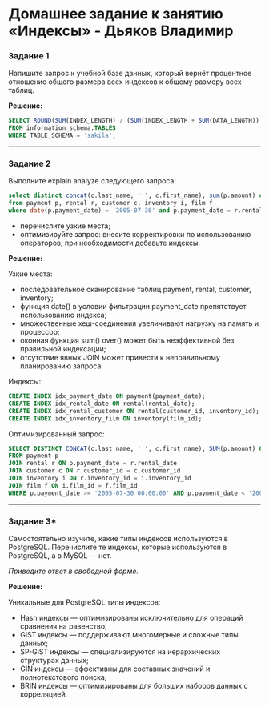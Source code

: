 # Домашнее задание к занятию «Индексы» - Дьяков Владимир

### Задание 1

Напишите запрос к учебной базе данных, который вернёт процентное отношение общего размера всех индексов к общему размеру всех таблиц.

**Решение:**

```sql
SELECT ROUND(SUM(INDEX_LENGTH) / (SUM(INDEX_LENGTH + SUM(DATA_LENGTH)) * 100, 2) AS proc_index_data
FROM information_schema.TABLES
WHERE TABLE_SCHEMA = 'sakila';
```

---

### Задание 2

Выполните explain analyze следующего запроса:
```sql
select distinct concat(c.last_name, ' ', c.first_name), sum(p.amount) over (partition by c.customer_id, f.title)
from payment p, rental r, customer c, inventory i, film f
where date(p.payment_date) = '2005-07-30' and p.payment_date = r.rental_date and r.customer_id = c.customer_id and i.inventory_id = r.inventory_id
```
- перечислите узкие места;
- оптимизируйте запрос: внесите корректировки по использованию операторов, при необходимости добавьте индексы.

**Решение:**

Узкие места:

- последовательное сканирование таблиц payment, rental, customer, inventory;
- функция date() в условии фильтрации payment_date препятствует использованию индекса;
- множественные хеш-соединения увеличивают нагрузку на память и процессор;
- оконная функция sum() over() может быть неэффективной без правильной индексации;
- отсутствие явных JOIN может привести к неправильному планированию запроса.

Индексы:


```sql
CREATE INDEX idx_payment_date ON payment(payment_date);
CREATE INDEX idx_rental_date ON rental(rental_date);
CREATE INDEX idx_rental_customer ON rental(customer_id, inventory_id);
CREATE INDEX idx_inventory_film ON inventory(film_id);
```

Оптимизированный запрос:

```sql
SELECT DISTINCT CONCAT(c.last_name, ' ', c.first_name), SUM(p.amount) OVER (PARTITION BY c.customer_id, f.title)
FROM payment p
JOIN rental r ON p.payment_date = r.rental_date
JOIN customer c ON r.customer_id = c.customer_id
JOIN inventory i ON r.inventory_id = i.inventory_id
JOIN film f ON i.film_id = f.film_id
WHERE p.payment_date >= '2005-07-30 00:00:00' AND p.payment_date < '2005-07-31 00:00:00';
```

---

### Задание 3*

Самостоятельно изучите, какие типы индексов используются в PostgreSQL. Перечислите те индексы, которые используются в PostgreSQL, а в MySQL — нет.

*Приведите ответ в свободной форме.*

**Решение:**

Уникальные для PostgreSQL типы индексов:
- Hash индексы — оптимизированы исключительно для операций сравнения на равенство;
- GiST индексы — поддерживают многомерные и сложные типы данных;
- SP-GiST индексы — специализируются на иерархических структурах данных;
- GIN индексы — эффективны для составных значений и полнотекстового поиска;
- BRIN индексы — оптимизированы для больших наборов данных с корреляцией.
